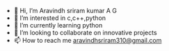 - 👋 Hi, I’m Aravindh sriram kumar A G
- 👀 I’m interested in c,c++,python
- 🌱 I’m currently learning python
- 💞️ I’m looking to collaborate on innovative projects
- 📫 How to reach me aravindhsriram310@gmail.com

<!---
agask2002/agask2002 is a ✨ special ✨ repository because its `README.md` (this file) appears on your GitHub profile.
You can click the Preview link to take a look at your changes.
--->
